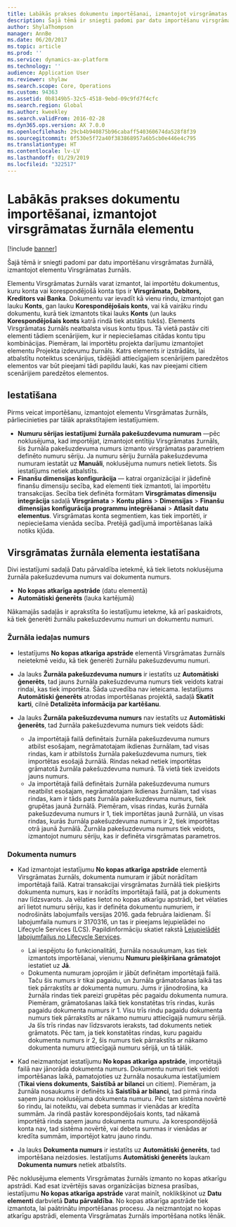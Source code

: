 ```yaml
---
title: Labākās prakses dokumentu importēšanai, izmantojot virsgrāmatas žurnāla elementu
description: Šajā tēmā ir sniegti padomi par datu importēšanu virsgrāmatas žurnālā, izmantojot elementu Virsgrāmatas žurnāls.
author: ShylaThompson
manager: AnnBe
ms.date: 06/20/2017
ms.topic: article
ms.prod: ''
ms.service: dynamics-ax-platform
ms.technology: ''
audience: Application User
ms.reviewer: shylaw
ms.search.scope: Core, Operations
ms.custom: 94363
ms.assetid: 0b8149b5-32c5-4518-9ebd-09c9fd7f4cfc
ms.search.region: Global
ms.author: kweekley
ms.search.validFrom: 2016-02-28
ms.dyn365.ops.version: AX 7.0.0
ms.openlocfilehash: 29cb4b940875b96cabaff540360674da528f8f39
ms.sourcegitcommit: 0f530e5f72a40f383868957a6b5cb0e446e4c795
ms.translationtype: HT
ms.contentlocale: lv-LV
ms.lasthandoff: 01/29/2019
ms.locfileid: "322517"
---
```

# <a name="best-practices-for-importing-vouchers-by-using-the-general-journal-entity"></a>Labākās prakses dokumentu importēšanai, izmantojot virsgrāmatas žurnāla elementu

[!include [banner](../includes/banner.md)]

Šajā tēmā ir sniegti padomi par datu importēšanu virsgrāmatas žurnālā, izmantojot elementu Virsgrāmatas žurnāls.

Elementu Virsgrāmatas žurnāls varat izmantot, lai importētu dokumentus, kuru konta vai korespondējošā konta tips ir **Virsgrāmata, Debitors, Kreditors vai Banka**. Dokumentu var ievadīt kā vienu rindu, izmantojot gan lauku **Konts**, gan lauku **Korespondējošais konts**, vai kā vairāku rindu dokumentu, kurā tiek izmantots tikai lauks **Konts** (un lauks **Korespondējošais konts** katrā rindā tiek atstāts tukšs). Elements Virsgrāmatas žurnāls neatbalsta visus kontu tipus. Tā vietā pastāv citi elementi tādiem scenārijiem, kur ir nepieciešamas citādas kontu tipu kombinācijas. Piemēram, lai importētu projekta darījumu izmantojiet elementu Projekta izdevumu žurnāls. Katrs elements ir izstrādāts, lai atbalstītu noteiktus scenārijus, tādējādi attiecīgajiem scenārijiem paredzētos elementos var būt pieejami tādi papildu lauki, kas nav pieejami citiem scenārijiem paredzētos elementos.

## <a name="setup"></a>Iestatīšana
Pirms veicat importēšanu, izmantojot elementu Virsgrāmatas žurnāls, pārliecinieties par tālāk aprakstītajiem iestatījumiem.

- **Numuru sērijas iestatījumi žurnāla pakešuzdevuma numuram** —pēc noklusējuma, kad importējat, izmantojot entītiju Virsgrāmatas žurnāls, šis žurnāla pakešuzdevuma numurs izmanto virsgrāmatas parametriem definēto numuru sēriju. Ja numuru sēriju žurnāla pakešuzdevuma numuram iestatāt uz **Manuāli**, noklusējuma numurs netiek lietots. Šis iestatījums netiek atbalstīts.
- **Finanšu dimensijas konfigurācija** — katrai organizācijai ir jādefinē finanšu dimensiju secība, kad elementi tiek izmantoti, lai importētu transakcijas. Secība tiek definēta formātam **Virsgrāmatas dimensiju integrācija** sadaļā **Virsgrāmata** &gt; **Kontu plāns** &gt; **Dimensijas** &gt; **Finanšu dimensijas konfigurācija programmu integrēšanai** &gt; **Atlasīt datu elementus**. Virsgrāmatas konta segmentiem, kas tiek importēti, ir nepieciešama vienāda secība. Pretējā gadījumā importēšanas laikā notiks kļūda.

## <a name="general-journal-entity-setup"></a>Virsgrāmatas žurnāla elementa iestatīšana
Divi iestatījumi sadaļā Datu pārvaldība ietekmē, kā tiek lietots noklusējuma žurnāla pakešuzdevuma numurs vai dokumenta numurs.

- **No kopas atkarīga apstrāde** (datu elementā)
- **Automātiski ģenerēts** (lauka kartējumā)

Nākamajās sadaļās ir aprakstīta šo iestatījumu ietekme, kā arī paskaidrots, kā tiek ģenerēti žurnālu pakešuzdevumu numuri un dokumentu numuri.

### <a name="journal-batch-number"></a>Žurnāla iedaļas numurs

- Iestatījums **No kopas atkarīga apstrāde** elementā Virsgrāmatas žurnāls neietekmē veidu, kā tiek ģenerēti žurnālu pakešuzdevumu numuri.
- Ja lauks **Žurnāla pakešuzdevuma numurs** ir iestatīts uz **Automātiski ģenerēts**, tad jauns žurnāla pakešuzdevuma numurs tiek veidots katrai rindai, kas tiek importēta. Šāda uzvedība nav ieteicama. Iestatījums **Automātiski ģenerēts** atrodas importēšanas projektā, sadaļā **Skatīt karti**, cilnē **Detalizēta informācija par kartēšanu**.
- Ja lauks **Žurnāla pakešuzdevuma numurs** nav iestatīts uz **Automātiski ģenerēts**, tad žurnāla pakešuzdevuma numurs tiek veidots šādi:

    - Ja importētajā failā definētais žurnāla pakešuzdevuma numurs atbilst esošajam, negrāmatotajam ikdienas žurnālam, tad visas rindas, kam ir atbilstošs žurnāla pakešuzdevuma numurs, tiek importētas esošajā žurnālā. Rindas nekad netiek importētas grāmatotā žurnāla pakešuzdevuma numurā. Tā vietā tiek izveidots jauns numurs.
    - Ja importētajā failā definētais žurnāla pakešuzdevuma numurs neatbilst esošajam, negrāmatotajam ikdienas žurnālam, tad visas rindas, kam ir tāds pats žurnāla pakešuzdevuma numurs, tiek grupētas jaunā žurnālā. Piemēram, visas rindas, kurās žurnāla pakešuzdevuma numurs ir 1, tiek importētas jaunā žurnālā, un visas rindas, kurās žurnāla pakešuzdevuma numurs ir 2, tiek importētas otrā jaunā žurnālā. Žurnāla pakešuzdevuma numurs tiek veidots, izmantojot numuru sēriju, kas ir definēta virsgrāmatas parametros.

### <a name="voucher-number"></a>Dokumenta numurs

- Kad izmantojat iestatījumu **No kopas atkarīga apstrāde** elementā Virsgrāmatas žurnāls, dokumenta numuram ir jābūt norādītam importētajā failā. Katrai transakcijai virsgrāmatas žurnālā tiek piešķirts dokumenta numurs, kas ir norādīts importētajā failā, pat ja dokuments nav līdzsvarots. Ja vēlaties lietot no kopas atkarīgu apstrādi, bet vēlaties arī lietot numuru sēriju, kas ir definēta dokumentu numuriem, ir nodrošināts labojumfails versijas 2016. gada februāra laidienam. Šī labojumfaila numurs ir 3170316, un tas ir pieejams lejupielādei no Lifecycle Services (LCS). Papildinformāciju skatiet rakstā [Lejupielādēt labojumfailus no Lifecycle Services](../migration-upgrade/download-hotfix-lcs.md).

    - Lai iespējotu šo funkcionalitāti, žurnāla nosaukumam, kas tiek izmantots importēšanai, vienumu **Numuru piešķiršana grāmatojot** iestatiet uz **Jā**.
    - Dokumenta numuram joprojām ir jābūt definētam importētajā failā. Taču šis numurs ir tikai pagaidu, un žurnāla grāmatošanas laikā tas tiek pārrakstīts ar dokumenta numuru. Jums ir jānodrošina, ka žurnāla rindas tiek pareizi grupētas pēc pagaidu dokumenta numura. Piemēram, grāmatošanas laikā tiek konstatētas trīs rindas, kurās pagaidu dokumenta numurs ir 1. Visu trīs rindu pagaidu dokumenta numurs tiek pārrakstīts ar nākamo numuru attiecīgajā numuru sērijā. Ja šīs trīs rindas nav līdzsvarots ieraksts, tad dokuments netiek grāmatots. Pēc tam, ja tiek konstatētas rindas, kuru pagaidu dokumenta numurs ir 2, šis numurs tiek pārrakstīts ar nākamo dokumenta numuru attiecīgajā numuru sērijā, un tā tālāk.

- Kad neizmantojat iestatījumu **No kopas atkarīga apstrāde**, importētajā failā nav jānorāda dokumenta numurs. Dokumentu numuri tiek veidoti importēšanas laikā, pamatojoties uz žurnāla nosaukuma iestatījumiem (**Tikai viens dokuments**, **Saistībā ar bilanci** un citiem). Piemēram, ja žurnāla nosaukums ir definēts kā **Saistībā ar bilanci**, tad pirmā rinda saņem jaunu noklusējuma dokumenta numuru. Pēc tam sistēma novērtē šo rindu, lai noteiktu, vai debeta summas ir vienādas ar kredīta summām. Ja rindā pastāv korespondējošais konts, tad nākamā importētā rinda saņem jaunu dokumenta numuru. Ja korespondējošā konta nav, tad sistēma novērtē, vai debeta summas ir vienādas ar kredīta summām, importējot katru jauno rindu.
- Ja lauks **Dokumenta numurs** ir iestatīts uz **Automātiski ģenerēts**, tad importēšana neizdosies. Iestatījums **Automātiski ģenerēts** laukam **Dokumenta numurs** netiek atbalstīts.

Pēc noklusējuma elements Virsgrāmatas žurnāls izmanto no kopas atkarīgu apstrādi. Kad esat izvērtējis savas organizācijas biznesa prasības, iestatījumu **No kopas atkarīga apstrāde** varat mainīt, noklikšķinot uz **Datu elementi** darbvietā **Datu pārvaldība**. No kopas atkarīga apstrāde tiek izmantota, lai paātrinātu importēšanas procesu. Ja neizmantojat no kopas atkarīgu apstrādi, elementa Virsgrāmatas žurnāls importēšana notiks lēnāk.
